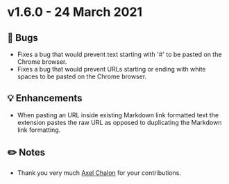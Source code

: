 # v1.6.0 - 24 March 2021

## 🐛 Bugs
- Fixes a bug that would prevent text starting with '#' to be pasted on the Chrome browser.
- Fixes a bug that would prevent URLs starting or ending with white spaces to be pasted on the Chrome browser.

## 💡 Enhancements
- When pasting an URL inside existing Markdown link formatted text the extension pastes the raw URL as opposed to duplicating the Markdown link formatting.

## ✏️ Notes
- Thank you very much [Axel Chalon](https://github.com/axelchalon) for your contributions.